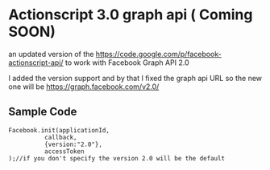 Actionscript 3.0 graph api ( Coming SOON)
==========================

an updated version of the  https://code.google.com/p/facebook-actionscript-api/ to work with Facebook Graph API 2.0

I added the version support and by that I fixed the graph api URL so the new one will be 
https://graph.facebook.com/v2.0/

Sample Code
-----------
    Facebook.init(applicationId,
              callback,
              {version:"2.0"},
		      accessToken
    );//if you don't specify the version 2.0 will be the default
